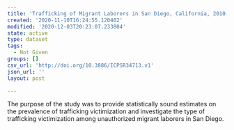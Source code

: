 ```yaml
---
title: 'Trafficking of Migrant Laborers in San Diego, California, 2010-2011'
created: '2020-11-10T16:24:55.120402'
modified: '2020-12-03T20:23:07.233804'
state: active
type: dataset
tags:
  - Not Given
groups: []
csv_url: 'http://doi.org/10.3886/ICPSR34713.v1'
json_url: ''
layout: post

---
```

The purpose of the study was to provide statistically sound estimates on the prevalence of trafficking victimization and investigate the type of trafficking victimization among unauthorized migrant laborers in San Diego.
